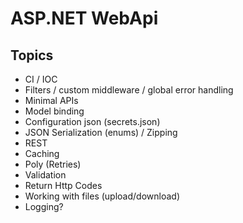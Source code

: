 ASP.NET WebApi
==============

## Topics

- CI / IOC
- Filters / custom middleware / global error handling
- Minimal APIs
- Model binding
- Configuration json (secrets.json)
- JSON Serialization (enums) / Zipping
- REST
- Caching
- Poly (Retries)
- Validation
- Return Http Codes
- Working with files (upload/download)
- Logging?
